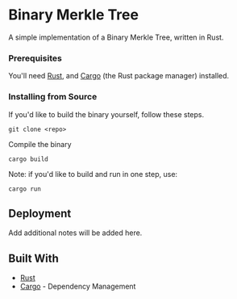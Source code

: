 # Binary Merkle Tree 

A simple implementation of a Binary Merkle Tree, written in Rust.


### Prerequisites

You'll need <a href="https://www.rust-lang.org/">Rust</a>, and <a href="https://crates.io/">Cargo</a> (the Rust package manager) installed.

### Installing from Source

If you'd like to build the binary yourself, follow these steps. 

```
git clone <repo>
```

Compile the binary 

```
cargo build 
```

Note: if you'd like to build and run in one step, use:

```
cargo run
```


## Deployment

Add additional notes will be added here. 

## Built With

* [Rust](https://www.rust-lang.org/)
* [Cargo](https://doc.rust-lang.org/cargo/getting-started/first-steps.html) - Dependency Management
